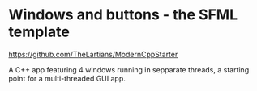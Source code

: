 # Windows and buttons - the SFML template

https://github.com/TheLartians/ModernCppStarter

A C++ app featuring 4 windows running in sepparate threads, a starting point for a multi-threaded GUI app.